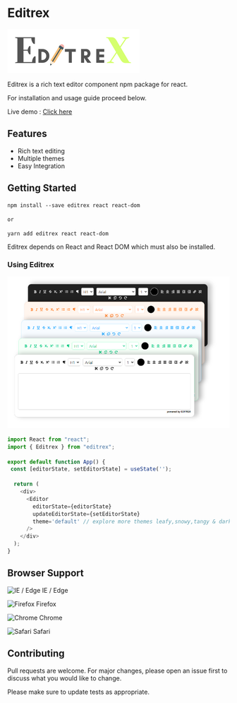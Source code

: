 # Editrex
![Logo](logo.png)

Editrex is a rich text editor component npm package for react.

For installation and usage guide proceed below.

Live demo : [Click here](http://editrex.kalgury.in) 

## Features
- Rich text editing
- Multiple themes
- Easy Integration

## Getting Started

```
npm install --save editrex react react-dom

or

yarn add editrex react react-dom
```

Editrex depends on React and React DOM which must also be installed.



### Using Editrex

![Logo](editor.png)

```js
import React from "react";
import { Editrex } from "editrex";

export default function App() {
 const [editorState, setEditorState] = useState(''); 

  return (
    <div>
      <Editor
        editorState={editorState}
        updateEditorState={setEditorState}
        theme='default' // explore more themes leafy,snowy,tangy & dark.
      />
    </div>
  );
}

```


## Browser Support

 ![IE / Edge](https://raw.githubusercontent.com/alrra/browser-logos/master/src/edge/edge_32x32.png)  IE / Edge  

![Firefox](https://raw.githubusercontent.com/alrra/browser-logos/master/src/firefox/firefox_32x32.png) Firefox 

![Chrome](https://raw.githubusercontent.com/alrra/browser-logos/master/src/chrome/chrome_32x32.png) Chrome

![Safari](https://raw.githubusercontent.com/alrra/browser-logos/master/src/safari/safari_32x32.png)  Safari



## Contributing
Pull requests are welcome. For major changes, please open an issue first to discuss what you would like to change.

Please make sure to update tests as appropriate.
